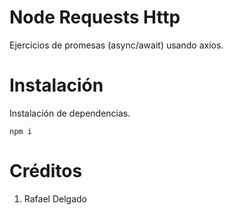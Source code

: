 # Node Requests Http

Ejercicios de promesas (async/await) usando axios.

# Instalación

Instalación de dependencias.

 `npm i`

# Créditos
1. Rafael Delgado 
